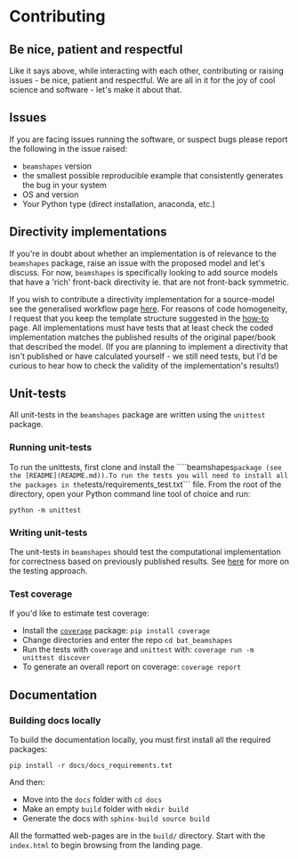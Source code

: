 #  Contributing 

## Be nice, patient and respectful
Like it says above, while interacting with each other, contributing or raising issues - be nice, patient and respectful. We are all in it for the joy of cool science and software - let's make it about that. 

## Issues 
If you are facing issues running the software, or suspect bugs please report the following in the issue raised:

* ```beamshapes``` version 
* the smallest possible reproducible example that consistently generates the bug in your system
* OS and version
* Your Python type (direct installation, anaconda, etc.)

## Directivity implementations

If you're in doubt about whether an implementation is of relevance to the ```beamshapes``` package, raise an issue with the proposed model and let's discuss. For now, ```beamshapes``` is specifically looking to add source models that have a 'rich' front-back directivity ie. that are not front-back symmetric. 

If you wish to contribute a directivity implementation for a source-model see the generalised workflow page [here](https://beamshapes.readthedocs.io/en/latest/general_workflow.html). 
For reasons of code homogeneity, I request that you keep the template structure suggested in the [how-to](https://beamshapes.readthedocs.io/en/latest/general_workflow.html) page. All implementations must have tests that at least check the coded implementation matches the published results of the original paper/book that described the model. (If you are planning to implement a directivity that isn't published or have calculated yourself - we still need tests, but I'd be curious to hear how to check the validity of the implementation's results!)

##  Unit-tests
All unit-tests in the ```beamshapes``` package are written using the ```unittest``` package.

### Running unit-tests
To run the unittests, first clone and install the ````beamshapes``` package (see the [README](README.md)).To run the tests you will need to install all the packages in the ```tests/requirements_test.txt``` file. From the root of the directory, open your Python command line tool of choice and run:

```python -m unittest```  

### Writing unit-tests
The unit-tests in ```beamshapes``` should test the computational implementation for correctness based on previously published results. See [here](beamshapes/tests/testing.md) for more on the testing approach. 

### Test coverage
If you'd like to estimate test coverage:

* Install the [```coverage```](https://coverage.readthedocs.io/en/6.0.2/) package: ```pip install coverage``` 
* Change directories and enter the repo ```cd bat_beamshapes```
* Run the tests with ```coverage``` and ```unittest``` with: ```coverage run -m unittest discover```
* To generate an overall report on coverage: ```coverage report```

## Documentation

### Building docs locally
To build the documentation locally, you must first install all the required packages:

```pip install -r docs/docs_requirements.txt``` 

And then:

* Move into the ```docs``` folder with ```cd docs```
* Make an empty ```build``` folder with ```mkdir build```
* Generate the docs with ```sphinx-build source build```

All the formatted web-pages are in the ```build/``` directory. Start with the ```index.html``` to begin browsing from the landing page. 




